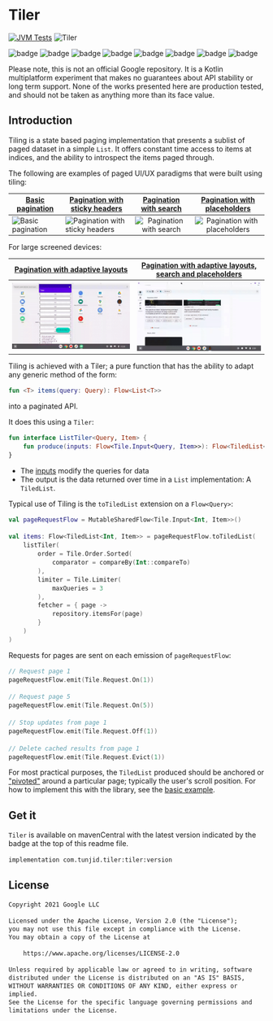 # Tiler

[![JVM Tests](https://github.com/tunjid/Tiler/actions/workflows/tests.yml/badge.svg)](https://github.com/tunjid/Tiler/actions/workflows/tests.yml)
![Tiler](https://img.shields.io/maven-central/v/com.tunjid.tiler/tiler?label=tiler)

![badge][badge-ios]
![badge][badge-js]
![badge][badge-jvm]
![badge][badge-linux]
![badge][badge-windows]
![badge][badge-mac]
![badge][badge-tvos]
![badge][badge-watchos]

Please note, this is not an official Google repository. It is a Kotlin multiplatform experiment that makes no guarantees
about API stability or long term support. None of the works presented here are production tested, and should not be
taken as anything more than its face value.

## Introduction

Tiling is a state based paging implementation that presents a sublist of paged dataset in a simple `List`.
It offers constant time access to items at indices, and the ability to introspect the items paged through.

The following are examples of paged UI/UX paradigms that were built using tiling:

| [Basic pagination](https://github.com/tunjid/Tiler) | [Pagination with sticky headers](https://github.com/tunjid/Tiler) | [Pagination with search](https://github.com/tunjid/Musify) | [Pagination with placeholders](https://github.com/tunjid/me) |
|-----------------------------------------------------|-------------------------------------------------------------------|:----------------------------------------------------------:|:------------------------------------------------------------:|
|       ![Basic pagination](./images/basic.gif)       | ![Pagination with sticky headers](./images/sticky.gif)            |       ![Pagination with search](./images/search.gif)       |  ![Pagination with placeholders](./images/placeholders.gif)  |


For large screened devices:

| [Pagination with adaptive layouts](https://github.com/tunjid/Tiler) | [Pagination with adaptive layouts, search and placeholders]((https://github.com/tunjid/me)) |
|:-------------------------------------------------------------------:|:-------------------------------------------------------------------------------------------:|
|     ![Pagination with adaptive layouts](./images/adaptive.gif)      |     ![Pagination with adaptive layouts, search and placeholders](./images/complex.gif)      |

Tiling is achieved with a Tiler; a pure function that has the ability to adapt any generic method of the form:

```kotlin
fun <T> items(query: Query): Flow<List<T>>
```

into a paginated API.

It does this using a `Tiler`:

```kotlin
fun interface ListTiler<Query, Item> {
    fun produce(inputs: Flow<Tile.Input<Query, Item>>): Flow<TiledList<Query, Item>>
}
```

* The [inputs](./implementation/primitives#inputrequest) modify the queries for data
* The output is the data returned over time in a `List` implementation: A `TiledList`.

Typical use of Tiling is the `toTiledList` extension on a `Flow<Query>`:

```kotlin
val pageRequestFlow = MutableSharedFlow<Tile.Input<Int, Item>>()

val items: Flow<TiledList<Int, Item>> = pageRequestFlow.toTiledList(
    listTiler(
        order = Tile.Order.Sorted(
            comparator = compareBy(Int::compareTo)
        ),
        limiter = Tile.Limiter(
            maxQueries = 3
        ),
        fetcher = { page ->
            repository.itemsFor(page)
        }
    )
)
```
Requests for pages are sent on each emission of `pageRequestFlow`:

```kotlin
// Request page 1
pageRequestFlow.emit(Tile.Request.On(1))

// Request page 5
pageRequestFlow.emit(Tile.Request.On(5))

// Stop updates from page 1
pageRequestFlow.emit(Tile.Request.Off(1))

// Delete cached results from page 1
pageRequestFlow.emit(Tile.Request.Evict(1)) 
```

For most practical purposes, the `TiledList` produced should be anchored or
["pivoted"](./implementation/pivoted-tiling) around a particular page; typically the user's
scroll position. For how to implement this with the library, see the
[basic example](./usecases/basic-example).

## Get it

`Tiler` is available on mavenCentral with the latest version indicated by the badge at the top of this readme file.

`implementation com.tunjid.tiler:tiler:version`

## License

    Copyright 2021 Google LLC

    Licensed under the Apache License, Version 2.0 (the "License");
    you may not use this file except in compliance with the License.
    You may obtain a copy of the License at

        https://www.apache.org/licenses/LICENSE-2.0

    Unless required by applicable law or agreed to in writing, software
    distributed under the License is distributed on an "AS IS" BASIS,
    WITHOUT WARRANTIES OR CONDITIONS OF ANY KIND, either express or implied.
    See the License for the specific language governing permissions and
    limitations under the License.

[badge-android]: http://img.shields.io/badge/-android-6EDB8D.svg?style=flat

[badge-jvm]: http://img.shields.io/badge/-jvm-DB413D.svg?style=flat

[badge-js]: http://img.shields.io/badge/-js-F8DB5D.svg?style=flat

[badge-js-ir]: https://img.shields.io/badge/support-[IR]-AAC4E0.svg?style=flat

[badge-nodejs]: https://img.shields.io/badge/-nodejs-68a063.svg?style=flat

[badge-linux]: http://img.shields.io/badge/-linux-2D3F6C.svg?style=flat

[badge-windows]: http://img.shields.io/badge/-windows-4D76CD.svg?style=flat

[badge-wasm]: https://img.shields.io/badge/-wasm-624FE8.svg?style=flat

[badge-apple-silicon]: http://img.shields.io/badge/support-[AppleSilicon]-43BBFF.svg?style=flat

[badge-ios]: http://img.shields.io/badge/-ios-CDCDCD.svg?style=flat

[badge-mac]: http://img.shields.io/badge/-macos-111111.svg?style=flat

[badge-watchos]: http://img.shields.io/badge/-watchos-C0C0C0.svg?style=flat

[badge-tvos]: http://img.shields.io/badge/-tvos-808080.svg?style=flat

